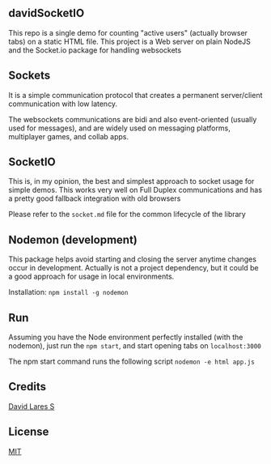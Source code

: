 ## davidSocketIO

This repo is a single demo for counting "active users" (actually browser tabs) on a static HTML file. This project is a Web server on plain NodeJS and the Socket.io package for handling websockets

## Sockets

  It is a simple communication protocol that creates a permanent server/client communication with low latency.

  The websockets communications are bidi and also event-oriented (usually used for messages), and are widely used on messaging platforms, multiplayer games, and collab apps.

## SocketIO

  This is, in my opinion, the best and simplest approach to socket usage for simple demos. This works very well on Full Duplex communications and has a pretty good fallback integration with old browsers

  Please refer to the `socket.md` file for the common lifecycle of the library

## Nodemon (development)

  This package helps avoid starting and closing the server anytime changes occur in development. Actually is not a project dependency, but it could be a good approach for usage in local environments.

  Installation: `npm install -g nodemon`

## Run

  Assuming you have the Node environment perfectly installed (with the nodemon), just run the `npm start`, and start opening tabs on `localhost:3000`

  The npm start command runs the following script `nodemon -e html app.js`

## Credits
[David Lares S](https://davidlares.com)

## License
[MIT](https://opensource.org/licenses/MIT)
